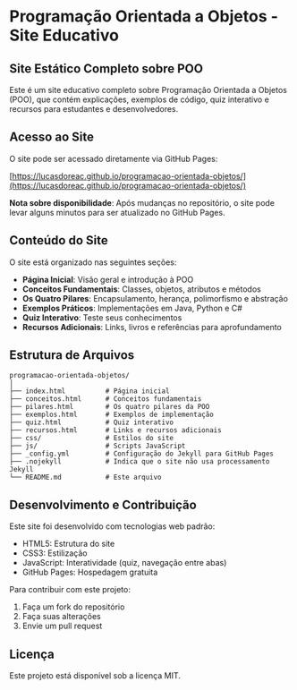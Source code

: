 # Programação Orientada a Objetos - Site Educativo

## Site Estático Completo sobre POO

Este é um site educativo completo sobre Programação Orientada a Objetos (POO), que contém explicações, exemplos de código, quiz interativo e recursos para estudantes e desenvolvedores.

## Acesso ao Site

O site pode ser acessado diretamente via GitHub Pages:

[https://lucasdoreac.github.io/programacao-orientada-objetos/](https://lucasdoreac.github.io/programacao-orientada-objetos/)

**Nota sobre disponibilidade**: Após mudanças no repositório, o site pode levar alguns minutos para ser atualizado no GitHub Pages.

## Conteúdo do Site

O site está organizado nas seguintes seções:

- **Página Inicial**: Visão geral e introdução à POO
- **Conceitos Fundamentais**: Classes, objetos, atributos e métodos
- **Os Quatro Pilares**: Encapsulamento, herança, polimorfismo e abstração
- **Exemplos Práticos**: Implementações em Java, Python e C#
- **Quiz Interativo**: Teste seus conhecimentos
- **Recursos Adicionais**: Links, livros e referências para aprofundamento

## Estrutura de Arquivos

```
programacao-orientada-objetos/
│
├── index.html          # Página inicial
├── conceitos.html      # Conceitos fundamentais
├── pilares.html        # Os quatro pilares da POO
├── exemplos.html       # Exemplos de implementação
├── quiz.html           # Quiz interativo
├── recursos.html       # Links e recursos adicionais
├── css/                # Estilos do site
├── js/                 # Scripts JavaScript
├── _config.yml         # Configuração do Jekyll para GitHub Pages
├── .nojekyll           # Indica que o site não usa processamento Jekyll
└── README.md           # Este arquivo
```

## Desenvolvimento e Contribuição

Este site foi desenvolvido com tecnologias web padrão:

- HTML5: Estrutura do site
- CSS3: Estilização
- JavaScript: Interatividade (quiz, navegação entre abas)
- GitHub Pages: Hospedagem gratuita

Para contribuir com este projeto:

1. Faça um fork do repositório
2. Faça suas alterações
3. Envie um pull request

## Licença

Este projeto está disponível sob a licença MIT.